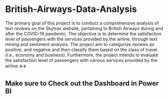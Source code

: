 # British-Airways-Data-Analysis

The primary goal of this project is to conduct a comprehensive analysis of text reviews on the Skytrax website, pertaining to British Airways during and after the COVID-19 pandemic. The objective is to determine the satisfaction level of passengers with the services provided by the airline, through text mining and sentiment analysis. The project aim to categorize reviews as positive, and negative and then classify them based on the class of travel (i.e., economy and business). Furthermore, the project intends to evaluate the satisfaction level of passengers with various services provided by the airline.✈️✈️

## Make sure to Check out the Dashboard in Power BI

